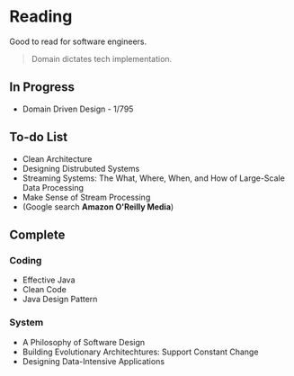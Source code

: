 # Reading
Good to read for software engineers.
> Domain dictates tech implementation.

## In Progress
- Domain Driven Design - 1/795

## To-do List
- Clean Architecture
- Designing Distrubuted Systems
- Streaming Systems: The What, Where, When, and How of Large-Scale Data Processing
- Make Sense of Stream Processing
- (Google search **Amazon O'Reilly Media**)

## Complete
### Coding
- Effective Java
- Clean Code
- Java Design Pattern

### System
- A Philosophy of Software Design
- Building Evolutionary Architechtures: Support Constant Change
- Designing Data-Intensive Applications
